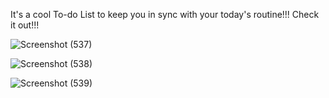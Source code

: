 It's a cool To-do List to keep you in sync with your today's routine!!! Check it out!!!

![Screenshot (537)](https://user-images.githubusercontent.com/96338804/201357661-723719ef-7e24-47ee-ba45-d4e8f39ffd94.png)

![Screenshot (538)](https://user-images.githubusercontent.com/96338804/201357680-520b1f3d-c97d-4a24-8537-d5da640214ce.png)

![Screenshot (539)](https://user-images.githubusercontent.com/96338804/201357691-b152e85b-c261-4c17-b434-5f8dfa4b68f4.png)
